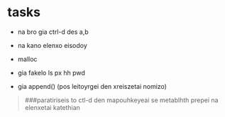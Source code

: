 # tasks

- na bro gia ctrl-d des a,b

- na kano elenxo eisodoy

- malloc

- gia fakelo ls px hh pwd

- gia append() (pos leitoyrgei den xreiszetai nomizo)

> ###paratiriseis
to ctl-d den mapouhkeyeai se metablhth prepei na elenxetai katethian
